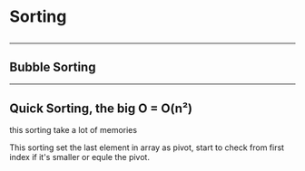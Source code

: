 # Sorting 
## 
---

## Bubble Sorting


---

## Quick Sorting, the big O = O(n²)
this sorting take a lot of memories

This sorting set the last element in array as pivot,
start to check from first index if it's smaller or equle the pivot.


